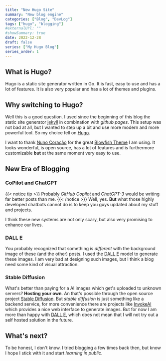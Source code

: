 ```yaml
---
title: "New Hugo Site"
summary: "New blog engine"
categories: ["Blog", "DevLog"]
tags: ["hugo", "blogging"]
#externalUrl: ""
#showSummary: true
date: 2022-12-28
draft: false
series: ["My Hugo Blog"]
series_order: 1
---
```


## What is Hugo?

Hugo is a static site generator written in Go. It is fast, easy to use and has a lot of features. It is also very popular and has a lot of themes and plugins.

## Why switching to Hugo?

Well this is a good question. I used since the beginning of this blog the static site generator [jekyll](https://jekyllrb.com/) in combination with _github pages_. This setup was not bad at all, but I wanted to step up a bit and use more modern and more powerful tool. So my choice fell on [Hugo](https://gohugo.io/).

I want to thank [Nuno Coração](https://github.com/nunocoracao) for the great [Blowfish Theme](https://nunocoracao.github.io/blowfish/) I am using. It looks wonderful, is open source, has a lot of features and is furthermore customizable **but** at the same moment very easy to use.

## New Era of Blogging

### CoPilot and ChatGPT

{{< notice tip >}}
Probably _GitHub Copilot_ and _ChatGPT-3_ would be writing far better posts than me.
{{< /notice >}}
Well, yes. **But** what those highly developed chatbots cannot do is to keep you guys updated about my stuff and projects.

I think these new systems are not only scary, but also very promising to enhance our lives.

### DALL E

You probably recognized that something is _different_ with the background image of these (and the other) posts. I used the [DALL E](https://openai.com/blog/dall-e/) model to generate these images. I am very bad at designing such images, but I think a blog need some kind of visual attraction.

### Stable Diffusion

What's better than paying for a AI images which get's uploaded to unknown servers? **Hosting your own**. An that's possible through the open source project [Stable Diffusion](https://github.com/CompVis/stable-diffusion). But _stable diffusion_ is just something like a backend service, for more convenience there are projects like [InvokeAI](https://github.com/invoke-ai/InvokeAI) which provides a nice web interface to generate images.
But for now I am more than happy with [DALL E](https://openai.com/blog/dall-e/), which does not mean that I will not try out a self hosted solution in the future.

## What's next?

To be honest, I don't know. I tried blogging a few times back then, but know I hope I stick with it and start _learning in public_.
